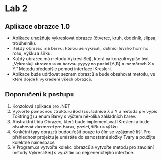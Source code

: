 # Lab 2
## Aplikace obrazce 1.0
* Aplikace umožňuje vykreslovat obrazce (čtverec, kruh, obdélník, elipsa, trojúhelník).
* Každý obrazec má barvu, kterou se vykreslí, definici levého horního rohu, výšku a šířku.
* Každý obrazec má metodu VykresliSe(), která na konzoli vypíše text „Vykresluji obrazec xxxx barvou yyyyy na pozici [A,B] o rozměrech X x Y." 
Metodu předepište pomocí interface IKresleni.
* Aplikace bude udržovat seznam obrazců a bude obsahovat metodu, ve které dojde k vykreslení všech obrazců.

## Doporučení k postupu
1. Konzolová aplikace pro .NET 
1. Vytvořte pomocnou strukturu Bod (souřadnice X a Y a metoda pro výpis ToString()) a enum Barvy s výčtem několika základních barev.
1. Abstraktní třída Obrazec, která bude implementovat IKresleni a bude obsahovat vlastnosti pro barvu, pozici, šířku a výšku.
1. Konkétní typy obrazců budou řešit pouze to čím se vzájemně liší. Pro přehlednost projektu je umístěte do samostatné složky Tvary a použijte korektně namespace.
1. V Program.cs vytvořte kolekci obrazců a vytvořte metodu pro zavolání metody VykresliSe() s využitím co nejgeneričtějího interface.
